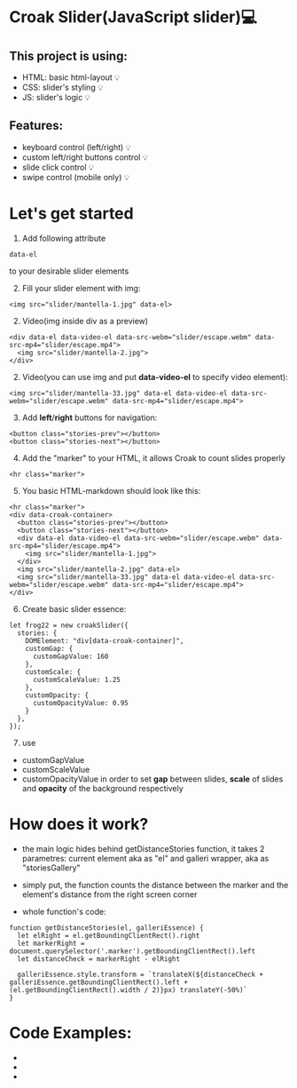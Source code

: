 # Croak Slider(JavaScript slider)💻

## This project is using:
- HTML: basic html-layout 💡
- CSS: slider's styling 💡
- JS: slider's logic 💡

## Features:
- keyboard control (left/right) 💡
- custom left/right buttons control 💡
- slide click control 💡
- swipe control (mobile only) 💡

# Let's get started

1. Add following attribute
```
data-el
```
to your desirable slider elements

2. Fill your slider element with img:
```
<img src="slider/mantella-1.jpg" data-el>
```
2. Video(img inside div as a preview)
```
<div data-el data-video-el data-src-webm="slider/escape.webm" data-src-mp4="slider/escape.mp4">
  <img src="slider/mantella-2.jpg">
</div>
```
2. Video(you can use img and put **data-video-el** to specify video element):
```
<img src="slider/mantella-33.jpg" data-el data-video-el data-src-webm="slider/escape.webm" data-src-mp4="slider/escape.mp4">
```
3. Add **left**/**right** buttons for navigation:
```
<button class="stories-prev"></button>
<button class="stories-next"></button>
```
4. Add the "marker" to your HTML, it allows Croak to count slides properly
```
<hr class="marker">
```

5. You basic HTML-markdown should look like this:
```
<hr class="marker">
<div data-croak-container>
  <button class="stories-prev"></button>
  <button class="stories-next"></button>
  <div data-el data-video-el data-src-webm="slider/escape.webm" data-src-mp4="slider/escape.mp4">
    <img src="slider/mantella-1.jpg">
  </div>
  <img src="slider/mantella-2.jpg" data-el>
  <img src="slider/mantella-33.jpg" data-el data-video-el data-src-webm="slider/escape.webm" data-src-mp4="slider/escape.mp4">
</div>
```

6. Create basic slider essence:
```
let frog22 = new croakSlider({
  stories: {
    DOMElement: "div[data-croak-container]",
    customGap: {
      customGapValue: 160
    },
    customScale: {
      customScaleValue: 1.25
    },
    customOpacity: {
      customOpacityValue: 0.95
    }
  },
});
```

7. use 
- customGapValue
- customScaleValue
- customOpacityValue 
in order to set **gap** between slides, **scale** of slides and **opacity** of the background respectively

# How does it work?

- the main logic hides behind getDistanceStories function, it takes 2 parametres: current element aka as "el"
and galleri wrapper, aka as "storiesGallery"
- simply put, the function counts the distance between the marker and the element's distance from the right screen corner

- whole function's code: 
```
function getDistanceStories(el, galleriEssence) {
  let elRight = el.getBoundingClientRect().right
  let markerRight = document.querySelector('.marker').getBoundingClientRect().left
  let distanceCheck = markerRight - elRight

  galleriEssence.style.transform = `translateX(${distanceCheck + galleriEssence.getBoundingClientRect().left + (el.getBoundingClientRect().width / 2)}px) translateY(-50%)`
}
```
# Code Examples:

- 
- 
- 
